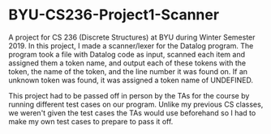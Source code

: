 # BYU-CS236-Project1-Scanner

A project for CS 236 (Discrete Structures) at BYU during Winter Semester 2019. In this project, I made a scanner/lexer for
the Datalog program. The program took a file with Datalog code as input, scanned each item and assigned them a token name, and
output each of these tokens with the token, the name of the token, and the line number it was found on. If an unknown token
was found, it was assigned a token name of UNDEFINED.

This project had to be passed off in person by the TAs for the course by running different test cases on our program. Unlike
my previous CS classes, we weren't given the test cases the TAs would use beforehand so I had to make my own test cases to 
prepare to pass it off.
